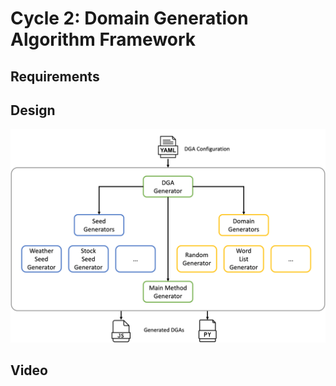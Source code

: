 # Cycle 2: Domain Generation Algorithm Framework

## Requirements

## Design

![Architecture](assets/architecture.png)

## Video

